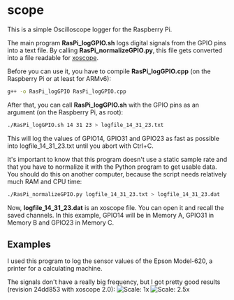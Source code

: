 scope
=====

This is a simple Oscilloscope logger for the Raspberry Pi.

The main program **RasPi_logGPIO.sh** logs digital signals from the GPIO pins into a text file. By calling **RasPi_normalizeGPIO.py**, this file gets converted into a file readable for [xoscope](http://xoscope.sourceforge.net/).

Before you can use it, you have to compile **RasPi_logGPIO.cpp** (on the Raspberry Pi or at least for ARMv6):
```bash
g++ -o RasPi_logGPIO RasPi_logGPIO.cpp
```
After that, you can call **RasPi_logGPIO.sh** with the GPIO pins as an argument (on the Raspberry Pi, as root):
```bash
./RasPi_logGPIO.sh 14 31 23 > logfile_14_31_23.txt
```
This will log the values of GPIO14, GPIO31 and GPIO23 as fast as possible into logfile_14_31_23.txt until you abort with Ctrl+C.

It's important to know that this program doesn't use a static sample rate and that you have to normalize it with the Python program to get usable data. You should do this on another computer, because the script needs relatively much RAM and CPU time:
```bash
./RasPi_normalizeGPIO.py logfile_14_31_23.txt > logfile_14_31_23.dat
```
Now, **logfile_14_31_23.dat** is an xoscope file. You can open it and recall the saved channels. In this example, GPIO14 will be in Memory A, GPIO31 in Memory B and GPIO23 in Memory C.

## Examples ##
I used this program to log the sensor values of the Epson Model-620, a printer for a calculating machine.

The signals don't have a really big frequency, but I got pretty good results (revision 24dd853 with xoscope 2.0):
![Scale: 1x](http://www.abload.de/img/epson_rechenmaschine_aziby.png)
![Scale: 2.5x](http://www.abload.de/img/epson_rechenmaschine_qscgq.png)
